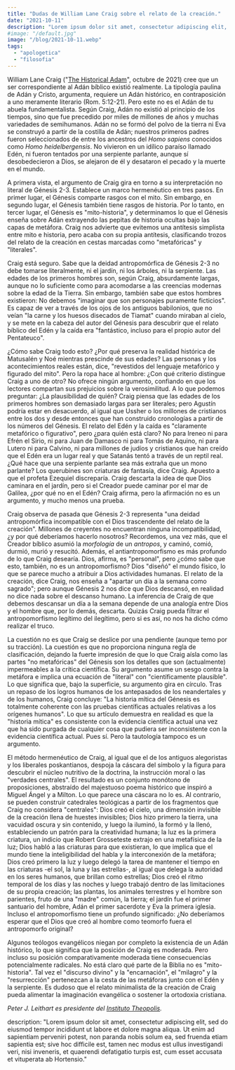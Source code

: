 ```yaml
---
title: "Dudas de William Lane Craig sobre el relato de la creación."
date: "2021-10-11"
description: "Lorem ipsum dolor sit amet, consectetur adipiscing elit, sed do eiusmod tempor incididunt ut labore et dolore magna aliqua. Ut enim ad sapientiam perveniri potest, non paranda nobis solum ea, sed fruenda etiam sapientia est; sive hoc difficile est, tamen nec modus est ullus investigandi veri, nisi inveneris, et quaerendi defatigatio turpis est, cum esset accusata et vituperata ab Hortensio."
#image: "/default.jpg"
image: "/blog/2021-10-11.webp"
tags: 
  - "apologetica"
  - "filosofia"
---
```


William Lane Craig ("[The Historical Adam](https://www.firstthings.com/article/2021/10/the-historical-adam)", octubre de 2021) cree que un ser correspondiente al Adán bíblico existió realmente. La tipología paulina de Adán y Cristo, argumenta, requiere un Adán histórico, en contraposición a uno meramente literario (Rom. 5:12-21). Pero este no es el Adán de tu abuela fundamentalista. Según Craig, Adán no existió al principio de los tiempos, sino que fue precedido por miles de millones de años y muchas variedades de semihumanos. Adán no se formó del polvo de la tierra ni Eva se construyó a partir de la costilla de Adán; nuestros primeros padres fueron seleccionados de entre los ancestros del _Homo sapiens_ conocidos como _Homo heidelbergensis_. No vivieron en un idílico paraíso llamado Edén, ni fueron tentados por una serpiente parlante, aunque sí desobedecieron a Dios, se alejaron de él y desataron el pecado y la muerte en el mundo.

A primera vista, el argumento de Craig gira en torno a su interpretación no literal de Génesis 2-3. Establece un marco hermenéutico en tres pasos. En primer lugar, el Génesis comparte rasgos con el mito. Sin embargo, en segundo lugar, el Génesis también tiene rasgos de historia. Por lo tanto, en tercer lugar, el Génesis es "mito-historia", y determinamos lo que el Génesis enseña sobre Adán extrayendo las pepitas de historia ocultas bajo las capas de metáfora. Craig nos advierte que evitemos una antítesis simplista entre mito e historia, pero acaba con su propia antítesis, clasificando trozos del relato de la creación en cestas marcadas como "metafóricas" y "literales".

Craig está seguro. Sabe que la deidad antropomórfica de Génesis 2-3 no debe tomarse literalmente, ni el jardín, ni los árboles, ni la serpiente. Las edades de los primeros hombres son, según Craig, absurdamente largas, aunque no lo suficiente como para acomodarse a las creencias modernas sobre la edad de la Tierra. Sin embargo, también sabe que estos hombres existieron: No debemos "imaginar que son personajes puramente ficticios". Es capaz de ver a través de los ojos de los antiguos babilonios, que no veían "la carne y los huesos disecados de Tiamat" cuando miraban al cielo, y se mete en la cabeza del autor del Génesis para descubrir que el relato bíblico del Edén y la caída era "fantástico, incluso para el propio autor del Pentateuco".

¿Cómo sabe Craig todo esto? ¿Por qué preserva la realidad histórica de Matusalén y Noé mientras prescinde de sus edades? Las personas y los acontecimientos reales están, dice, "revestidos del lenguaje metafórico y figurado del mito". Pero la ropa hace al hombre: ¿Con qué criterio distingue Craig a uno de otro? No ofrece ningún argumento, confiando en que los lectores compartan sus prejuicios sobre la verosimilitud. A lo que podemos preguntar: ¿La plausibilidad de quién? Craig piensa que las edades de los primeros hombres son demasiado largas para ser literales; pero Agustín podría estar en desacuerdo, al igual que Ussher o los millones de cristianos entre los dos y desde entonces que han construido cronologías a partir de los números del Génesis. El relato del Edén y la caída es "claramente metafórico o figurativo", pero ¿para quién está claro? No para Ireneo ni para Efrén el Sirio, ni para Juan de Damasco ni para Tomás de Aquino, ni para Lutero ni para Calvino, ni para millones de judíos y cristianos que han creído que el Edén era un lugar real y que Satanás tentó a través de un reptil real. ¿Qué hace que una serpiente parlante sea más extraña que un mono parlante? Los querubines son criaturas de fantasía, dice Craig. Apuesto a que el profeta Ezequiel discreparía. Craig descarta la idea de que Dios caminara en el jardín, pero si el Creador puede caminar por el mar de Galilea, ¿por qué no en el Edén? Craig afirma, pero la afirmación no es un argumento, y mucho menos una prueba.

Craig observa de pasada que Génesis 2-3 representa "una deidad antropomórfica incompatible con el Dios trascendente del relato de la creación". Millones de creyentes no encuentran ninguna incompatibilidad, ¿y por qué deberíamos hacerlo nosotros? Recordemos, una vez más, que el Creador bíblico asumió la _morfología_ de un _antropos_, y caminó, comió, durmió, murió y resucitó. Además, el antiantropomorfismo es más profundo de lo que Craig desearía. Dios, afirma, es "personal", pero ¿cómo sabe que esto, también, no es un antropomorfismo? Dios "diseñó" el mundo físico, lo que se parece mucho a atribuir a Dios actividades humanas. El relato de la creación, dice Craig, nos enseña a "apartar un día a la semana como sagrado"; pero aunque Génesis 2 nos dice que Dios descansó, en realidad no dice nada sobre el descanso humano. La inferencia de Craig de que debemos descansar un día a la semana depende de una analogía entre Dios y el hombre que, por lo demás, descarta. Quizás Craig pueda filtrar el antropomorfismo legítimo del ilegítimo, pero si es así, no nos ha dicho cómo realizar el truco.

La cuestión no es que Craig se deslice por una pendiente (aunque temo por su tracción). La cuestión es que no proporciona ninguna regla de clasificación, dejando la fuerte impresión de que lo que Craig aísla como las partes "no metafóricas" del Génesis son los detalles que son (actualmente) impermeables a la crítica científica. Su argumento asume un sesgo contra la metáfora e implica una ecuación de "literal" con "científicamente plausible". Lo que significa que, bajo la superficie, su argumento gira en círculo. Tras un repaso de los logros humanos de los antepasados de los neandertales y de los humanos, Craig concluye: "La historia mítica del Génesis es totalmente coherente con las pruebas científicas actuales relativas a los orígenes humanos". Lo que su artículo demuestra en realidad es que la "historia mítica" es consistente con la evidencia científica actual una vez que ha sido purgada de cualquier cosa que pudiera ser inconsistente con la evidencia científica actual. Pues sí. Pero la tautología tampoco es un argumento.

El método hermenéutico de Craig, al igual que el de los antiguos alegoristas y los liberales poskantianos, despoja la cáscara del símbolo y la figura para descubrir el núcleo nutritivo de la doctrina, la instrucción moral o las "verdades centrales". El resultado es un conjunto monótono de proposiciones, abstraído del majestuoso poema histórico que inspiró a Miguel Ángel y a Milton. Lo que parece una cáscara no lo es. Al contrario, se pueden construir catedrales teológicas a partir de los fragmentos que Craig no considera "centrales": Dios creó el cielo, una dimensión invisible de la creación llena de huestes invisibles; Dios hizo primero la tierra, una vacuidad oscura y sin contenido, y luego la iluminó, la formó y la llenó, estableciendo un patrón para la creatividad humana; la luz es la primera criatura, un indicio que Robert Grosseteste extrajo en una metafísica de la luz; Dios habló a las criaturas para que existieran, lo que implica que el mundo tiene la inteligibilidad del habla y la interconexión de la metáfora; Dios creó primero la luz y luego delegó la tarea de mantener el tiempo en las criaturas -el sol, la luna y las estrellas-, al igual que delega la autoridad en los seres humanos, que brillan como estrellas; Dios creó el ritmo temporal de los días y las noches y luego trabajó dentro de las limitaciones de su propia creación; las plantas, los animales terrestres y el hombre son parientes, fruto de una "madre" común, la tierra; el jardín fue el primer santuario del hombre, Adán el primer sacerdote y Eva la primera iglesia. Incluso el antropomorfismo tiene un profundo significado: ¿No deberíamos esperar que el Dios que creó al hombre como teomorfo fuera el antropomorfo original?

Algunos teólogos evangélicos niegan por completo la existencia de un Adán histórico, lo que significa que la posición de Craig es moderada. Pero incluso su posición comparativamente moderada tiene consecuencias potencialmente radicales. No está claro qué parte de la Biblia no es "mito-historia". Tal vez el "discurso divino" y la "encarnación", el "milagro" y la "resurrección" pertenezcan a la cesta de las metáforas junto con el Edén y la serpiente. Es dudoso que el relato minimalista de la creación de Craig pueda alimentar la imaginación evangélica o sostener la ortodoxia cristiana.

_Peter J. Leithart es presidente del [Instituto Theopolis](https://theopolisinstitute.com/)._


description: "Lorem ipsum dolor sit amet, consectetur adipiscing elit, sed do eiusmod tempor incididunt ut labore et dolore magna aliqua. Ut enim ad sapientiam perveniri potest, non paranda nobis solum ea, sed fruenda etiam sapientia est; sive hoc difficile est, tamen nec modus est ullus investigandi veri, nisi inveneris, et quaerendi defatigatio turpis est, cum esset accusata et vituperata ab Hortensio."